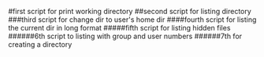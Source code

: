 #first script for print working directory
##second script for listing directory
###third script for change dir to user's home dir
####fourth script for listing the current dir in long format
#####fifth script for listing hidden files
######6th script to listing with group and user numbers
######7th for creating a directory
